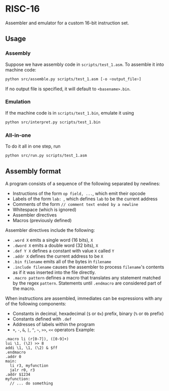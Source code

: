 # RISC-16

Assembler and emulator for a custom 16-bit instruction set.

## Usage

### Assembly

Suppose we have assembly code in `scripts/test_1.asm`. To assemble it into machine code:

```sh
python src/assemble.py scripts/test_1.asm [-o <output_file>]
```

If no output file is specified, it will default to `<basename>.bin`.

### Emulation

If the machine code is in `scripts/test_1.bin`, emulate it using

```sh
python src/interpret.py scripts/test_1.bin
```

### All-in-one

To do it all in one step, run

```sh
python src/run.py scripts/test_1.asm
```

## Assembly format

A program consists of a sequence of the following separated by newlines:

- Instructions of the form `op field, ...`, which emit their opcode
- Labels of the form `lab: `, which defines `lab` to be the current address
- Comments of the form `// comment text ended by a newline`
- Whitespace (which is ignored)
- Assembler directives
- Macros (previously defined)

Assembler directives include the following:

- `.word X` emits a single word (16 bits), `X`
- `.dword X` emits a double word (32 bits), `X`
- `.def Y X` defines a constant with value `X` called `Y`
- `.addr X` defines the current address to be `X`
- `.bin filename` emits all of the bytes in `filename`
- `.include filename` causes the assembler to process `filename`'s contents as if it was inserted into the file directly.
- `.macro pattern` defines a macro that translates any statement matched by the regex `pattern`. Statements until `.endmacro` are considered part of the macro.

When instructions are assembled, immediates can be expressions with any of the following components:

- Constants in decimal, hexadecimal (`$` or `0x`) prefix, binary (`%` or `0b` prefix)
- Constants defined with `.def`
- Addresses of labels within the program
- `+`, `-`, `&`, `|`, `^`, `~`, `>>`, `<<` operators
  Example:

```
.macro li (r[0-7]), ([0-9]+)
lui \1, (\2) >> 8
addi \1, \1, (\2) & $ff
.endmacro
.addr 0
main:
  li r3, myfunction
  jalr r0, r3
.addr $1234
myfunction:
  // ... do something
```
